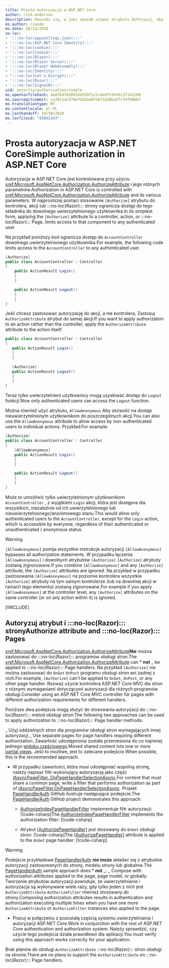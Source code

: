 ```yaml
---
title: Prosta autoryzacja w ASP.NET Core
author: rick-anderson
description: Dowiedz się, w jaki sposób używać atrybutu Autoryzuj, aby ograniczyć dostęp do kontrolerów ASP.NET Core i akcji.
ms.author: riande
ms.date: 10/14/2016
no-loc:
- ':::no-loc(appsettings.json):::'
- ':::no-loc(ASP.NET Core Identity):::'
- ':::no-loc(cookie):::'
- ':::no-loc(Cookie):::'
- ':::no-loc(Blazor):::'
- ':::no-loc(Blazor Server):::'
- ':::no-loc(Blazor WebAssembly):::'
- ':::no-loc(Identity):::'
- ":::no-loc(Let's Encrypt):::"
- ':::no-loc(Razor):::'
- ':::no-loc(SignalR):::'
uid: security/authorization/simple
ms.openlocfilehash: ae8fb47e58924d559f1c2c4ed7c9545c37141209
ms.sourcegitcommit: ca34c1ac578e7d3daa0febf1810ba5fc74f60bbf
ms.translationtype: MT
ms.contentlocale: pl-PL
ms.lasthandoff: 10/30/2020
ms.locfileid: "93061343"
---
```

# <a name="simple-authorization-in-aspnet-core"></a><span data-ttu-id="d4823-103">Prosta autoryzacja w ASP.NET Core</span><span class="sxs-lookup"><span data-stu-id="d4823-103">Simple authorization in ASP.NET Core</span></span>

<a name="security-authorization-simple"></a>

<span data-ttu-id="d4823-104">Autoryzacja w ASP.NET Core jest kontrolowana przy użyciu <xref:Microsoft.AspNetCore.Authorization.AuthorizeAttribute> i jego różnych parametrów.</span><span class="sxs-lookup"><span data-stu-id="d4823-104">Authorization in ASP.NET Core is controlled with <xref:Microsoft.AspNetCore.Authorization.AuthorizeAttribute> and its various parameters.</span></span> <span data-ttu-id="d4823-105">W najprostszej postaci stosowanie `[Authorize]` atrybutu do kontrolera, akcji lub :::no-loc(Razor)::: strony ogranicza dostęp do tego składnika do dowolnego uwierzytelnionego użytkownika.</span><span class="sxs-lookup"><span data-stu-id="d4823-105">In its simplest form, applying the `[Authorize]` attribute to a controller, action, or :::no-loc(Razor)::: Page, limits access to that component to any authenticated user.</span></span>

<span data-ttu-id="d4823-106">Na przykład poniższy kod ogranicza dostęp do `AccountController` dowolnego uwierzytelnionego użytkownika.</span><span class="sxs-lookup"><span data-stu-id="d4823-106">For example, the following code limits access to the `AccountController` to any authenticated user.</span></span>

```csharp
[Authorize]
public class AccountController : Controller
{
    public ActionResult Login()
    {
    }

    public ActionResult Logout()
    {
    }
}
```

<span data-ttu-id="d4823-107">Jeśli chcesz zastosować autoryzację do akcji, a nie kontrolera, Zastosuj `AuthorizeAttribute` atrybut do samej akcji:</span><span class="sxs-lookup"><span data-stu-id="d4823-107">If you want to apply authorization to an action rather than the controller, apply the `AuthorizeAttribute` attribute to the action itself:</span></span>

```csharp
public class AccountController : Controller
{
   public ActionResult Login()
   {
   }

   [Authorize]
   public ActionResult Logout()
   {
   }
}
```

<span data-ttu-id="d4823-108">Teraz tylko uwierzytelnieni użytkownicy mogą uzyskiwać dostęp do `Logout` funkcji.</span><span class="sxs-lookup"><span data-stu-id="d4823-108">Now only authenticated users can access the `Logout` function.</span></span>

<span data-ttu-id="d4823-109">Można również użyć atrybutu, `AllowAnonymous` Aby zezwolić na dostęp nieuwierzytelnionym użytkownikom do poszczególnych akcji.</span><span class="sxs-lookup"><span data-stu-id="d4823-109">You can also use the `AllowAnonymous` attribute to allow access by non-authenticated users to individual actions.</span></span> <span data-ttu-id="d4823-110">Przykład:</span><span class="sxs-lookup"><span data-stu-id="d4823-110">For example:</span></span>

```csharp
[Authorize]
public class AccountController : Controller
{
    [AllowAnonymous]
    public ActionResult Login()
    {
    }

    public ActionResult Logout()
    {
    }
}
```

<span data-ttu-id="d4823-111">Może to umożliwić tylko uwierzytelnionym użytkownikom `AccountController` , z wyjątkiem `Login` akcji, która jest dostępna dla wszystkich, niezależnie od ich uwierzytelnionego lub nieuwierzytelnionego/anonimowego stanu.</span><span class="sxs-lookup"><span data-stu-id="d4823-111">This would allow only authenticated users to the `AccountController`, except for the `Login` action, which is accessible by everyone, regardless of their authenticated or unauthenticated / anonymous status.</span></span>

> [!WARNING]
> <span data-ttu-id="d4823-112">`[AllowAnonymous]` pomija wszystkie instrukcje autoryzacji.</span><span class="sxs-lookup"><span data-stu-id="d4823-112">`[AllowAnonymous]` bypasses all authorization statements.</span></span> <span data-ttu-id="d4823-113">W przypadku łączenia `[AllowAnonymous]` i dowolnych atrybutów `[Authorize]` `[Authorize]` atrybuty zostaną zignorowane.</span><span class="sxs-lookup"><span data-stu-id="d4823-113">If you combine `[AllowAnonymous]` and any `[Authorize]` attribute, the `[Authorize]` attributes are ignored.</span></span> <span data-ttu-id="d4823-114">Na przykład w przypadku zastosowania `[AllowAnonymous]` na poziomie kontrolera wszystkie `[Authorize]` atrybuty na tym samym kontrolerze (lub na dowolnej akcji w ramach tego elementu) zostaną zignorowane.</span><span class="sxs-lookup"><span data-stu-id="d4823-114">For example if you apply `[AllowAnonymous]` at the controller level, any `[Authorize]` attributes on the same controller (or on any action within it) is ignored.</span></span>

[!INCLUDE[](~/includes/requireAuth.md)]

<a name="aarp"></a>

## <a name="authorize-attribute-and-no-locrazor-pages"></a><span data-ttu-id="d4823-115">Autoryzuj atrybut i :::no-loc(Razor)::: strony</span><span class="sxs-lookup"><span data-stu-id="d4823-115">Authorize attribute and :::no-loc(Razor)::: Pages</span></span>

<span data-ttu-id="d4823-116"><xref:Microsoft.AspNetCore.Authorization.AuthorizeAttribute>**Nie** można zastosować do :::no-loc(Razor)::: programów obsługi stron.</span><span class="sxs-lookup"><span data-stu-id="d4823-116">The <xref:Microsoft.AspNetCore.Authorization.AuthorizeAttribute> can \* **not** _ be applied to :::no-loc(Razor)::: Page handlers.</span></span> <span data-ttu-id="d4823-117">Na przykład `[Authorize]` nie można zastosować do `OnGet` `OnPost` programu obsługi stron ani żadnej z nich.</span><span class="sxs-lookup"><span data-stu-id="d4823-117">For example, `[Authorize]` can't be applied to `OnGet`, `OnPost`, or any other page handler.</span></span> <span data-ttu-id="d4823-118">Rozważ użycie kontrolera ASP.NET Core MVC dla stron z różnymi wymaganiami dotyczącymi autoryzacji dla różnych programów obsługi.</span><span class="sxs-lookup"><span data-stu-id="d4823-118">Consider using an ASP.NET Core MVC controller for pages with different authorization requirements for different handlers.</span></span>

<span data-ttu-id="d4823-119">Poniższe dwa podejścia mogą służyć do stosowania autoryzacji do :::no-loc(Razor)::: metod obsługi stron:</span><span class="sxs-lookup"><span data-stu-id="d4823-119">The following two approaches can be used to apply authorization to :::no-loc(Razor)::: Page handler methods:</span></span>

<span data-ttu-id="d4823-120">_ Użyj oddzielnych stron dla programów obsługi stron wymagających innej autoryzacji.</span><span class="sxs-lookup"><span data-stu-id="d4823-120">_ Use separate pages for page handlers requiring different authorization.</span></span> <span data-ttu-id="d4823-121">Zawartość udostępniona została przeniesiona do co najmniej jednego [widoku częściowego](xref:mvc/views/partial).</span><span class="sxs-lookup"><span data-stu-id="d4823-121">Moved shared content into one or more [partial views](xref:mvc/views/partial).</span></span> <span data-ttu-id="d4823-122">Jeśli to możliwe, jest to zalecane podejście.</span><span class="sxs-lookup"><span data-stu-id="d4823-122">When possible, this is the recommended approach.</span></span>
* <span data-ttu-id="d4823-123">W przypadku zawartości, która musi udostępniać wspólną stronę, należy napisać filtr wykonujący autoryzację jako część [IAsyncPageFilter. OnPageHandlerSelectionAsync](xref:Microsoft.AspNetCore.Mvc.Filters.IAsyncPageFilter.OnPageHandlerSelectionAsync%2A).</span><span class="sxs-lookup"><span data-stu-id="d4823-123">For content that must share a common page, write a filter that performs authorization as part of [IAsyncPageFilter.OnPageHandlerSelectionAsync](xref:Microsoft.AspNetCore.Mvc.Filters.IAsyncPageFilter.OnPageHandlerSelectionAsync%2A).</span></span> <span data-ttu-id="d4823-124">Projekt [PageHandlerAuth](https://github.com/dotnet/AspNetCore.Docs/tree/master/aspnetcore/security/authorization/simple/samples/3.1/PageHandlerAuth) GitHub ilustruje następujące podejście:</span><span class="sxs-lookup"><span data-stu-id="d4823-124">The [PageHandlerAuth](https://github.com/dotnet/AspNetCore.Docs/tree/master/aspnetcore/security/authorization/simple/samples/3.1/PageHandlerAuth) GitHub project demonstrates this approach:</span></span>
  * <span data-ttu-id="d4823-125">[AuthorizeIndexPageHandlerFilter](https://github.com/dotnet/AspNetCore.Docs/blob/master/aspnetcore/security/authorization/simple/samples/3.1/PageHandlerAuth/AuthorizeIndexPageHandlerFilter.cs) implementuje filtr autoryzacji:[!code-csharp[](~/security/authorization/simple/samples/3.1/PageHandlerAuth/Pages/Index.cshtml.cs?name=snippet)]</span><span class="sxs-lookup"><span data-stu-id="d4823-125">The [AuthorizeIndexPageHandlerFilter](https://github.com/dotnet/AspNetCore.Docs/blob/master/aspnetcore/security/authorization/simple/samples/3.1/PageHandlerAuth/AuthorizeIndexPageHandlerFilter.cs) implements the authorization filter: [!code-csharp[](~/security/authorization/simple/samples/3.1/PageHandlerAuth/Pages/Index.cshtml.cs?name=snippet)]</span></span>

  * <span data-ttu-id="d4823-126">Atrybut [[AuthorizePageHandler]](https://github.com/dotnet/AspNetCore.Docs/tree/master/aspnetcore/security/authorization/simple/samples/3.1/PageHandlerAuth/Pages/Index.cshtml.cs#L16) jest stosowany do `OnGet` obsługi stron: [!code-csharp[](~/security/authorization/simple/samples/3.1/PageHandlerAuth/AuthorizeIndexPageHandlerFilter.cs?name=snippet)]</span><span class="sxs-lookup"><span data-stu-id="d4823-126">The [[AuthorizePageHandler]](https://github.com/dotnet/AspNetCore.Docs/tree/master/aspnetcore/security/authorization/simple/samples/3.1/PageHandlerAuth/Pages/Index.cshtml.cs#L16) attribute is applied to the `OnGet` page handler: [!code-csharp[](~/security/authorization/simple/samples/3.1/PageHandlerAuth/AuthorizeIndexPageHandlerFilter.cs?name=snippet)]</span></span>

> [!WARNING]
> <span data-ttu-id="d4823-127">Podejście przykładowe [PageHandlerAuth](https://github.com/pranavkm/PageHandlerAuth) **nie może** składać się z atrybutów autoryzacji zastosowanych do strony, modelu strony lub globalnie.</span><span class="sxs-lookup"><span data-stu-id="d4823-127">The [PageHandlerAuth](https://github.com/pranavkm/PageHandlerAuth) sample approach does \* **not** _: _ Compose with authorization attributes applied to the page, page model, or globally.</span></span> <span data-ttu-id="d4823-128">Tworzenie atrybutów autoryzacji powoduje, że uwierzytelnianie i autoryzacja są wykonywane wiele razy, gdy tylko jeden z nich jest `AuthorizeAttribute` `AuthorizeFilter` również stosowany do strony.</span><span class="sxs-lookup"><span data-stu-id="d4823-128">Composing authorization attributes results in authentication and authorization executing multiple times when you have one more `AuthorizeAttribute` or `AuthorizeFilter` instances also applied to the page.</span></span>
> * <span data-ttu-id="d4823-129">Pracuj w połączeniu z pozostałą częścią systemu uwierzytelniania i autoryzacji ASP.NET Core.</span><span class="sxs-lookup"><span data-stu-id="d4823-129">Work in conjunction with the rest of ASP.NET Core authentication and authorization system.</span></span> <span data-ttu-id="d4823-130">Należy sprawdzić, czy użycie tego podejścia działa prawidłowo dla aplikacji.</span><span class="sxs-lookup"><span data-stu-id="d4823-130">You must verify using this approach works correctly for your application.</span></span>

<span data-ttu-id="d4823-131">Brak planów do obsługi `AuthorizeAttribute` :::no-loc(Razor)::: stron obsługi na stronie.</span><span class="sxs-lookup"><span data-stu-id="d4823-131">There are no plans to support the `AuthorizeAttribute` on :::no-loc(Razor)::: Page handlers.</span></span> 
